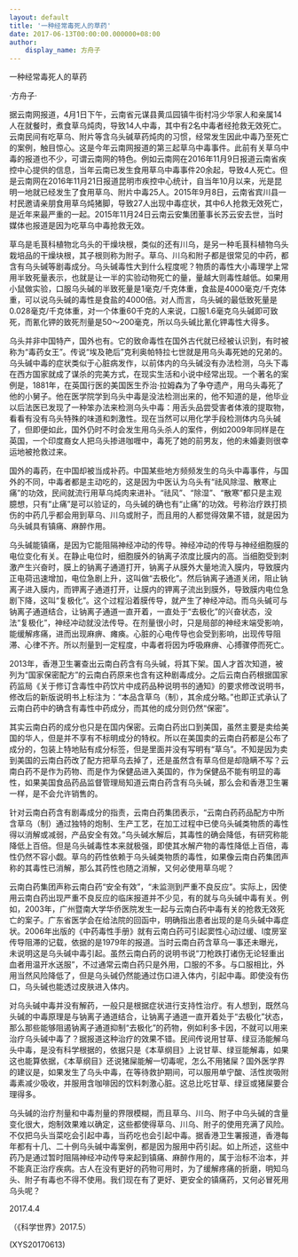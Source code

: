```yaml
---
layout: default
title: '一种经常毒死人的草药'
date: 2017-06-13T00:00:00.000000+08:00
author:
    display_name: 方舟子
---
```


一种经常毒死人的草药

·方舟子·

据云南网报道，4月1日下午，云南省元谋县黄瓜园镇牛街村冯少华家人和亲属14人在就餐时，煮食草乌炖肉，导致14人中毒，其中有2名中毒者经抢救无效死亡。云南民间有吃草乌、附片等含乌头碱草药炖肉的习惯，经常发生因此中毒乃至死亡的案例，触目惊心。这是今年云南网报道的第三起草乌中毒事件。此前有关草乌中毒的报道也不少，可谓云南网的特色。例如云南网在2016年11月9日报道云南省疾控中心提供的信息，当年云南已发生食用草乌中毒事件20余起，导致4人死亡。但是云南网在2016年11月21日报道昆明市疾控中心统计，自当年10月以来，光是昆明一地就已经发生了食用草乌、附片中毒25人。2015年9月8日，云南省宾川县一村民邀请亲朋食用草乌炖猪脚，导致27人出现中毒症状，其中6人抢救无效死亡，是近年来最严重的一起。2015年11月24日云南云安集团董事长苏云安去世，当时媒体也报道是因为吃草乌中毒抢救无效。

草乌是毛茛科植物北乌头的干燥块根，类似的还有川乌，是另一种毛茛科植物乌头栽培品的干燥块根，其子根则称为附子。草乌、川乌和附子都是很常见的中药，都含有乌头碱等剧毒成分。乌头碱毒性大到什么程度呢？物质的毒性大小毒理学上常用半致死量表示，也就是让一半的实验动物死亡的量，量越大则毒性越低。如果用小鼠做实验，口服乌头碱的半致死量是1毫克/千克体重，食盐是4000毫克/千克体重，可以说乌头碱的毒性是食盐的4000倍。对人而言，乌头碱的最低致死量是0.028毫克/千克体重，对一个体重60千克的人来说，口服1.6毫克乌头碱即可致死，而氰化钾的致死剂量是50～200毫克，所以乌头碱比氰化钾毒性大得多。

乌头并非中国特产，国外也有。它的致命毒性在国外古代就已经被认识到，有时被称为“毒药女王”。传说“埃及艳后”克利奥帕特拉七世就是用乌头毒死她的兄弟的。乌头碱中毒的症状类似于心脏病发作，以前体内的乌头碱没有办法检测，乌头下毒在西方国家就成了谋杀的完美方式，在现实生活和小说中经常出现。一个著名的案例是，1881年，在英国行医的美国医生乔治·拉姆森为了争夺遗产，用乌头毒死了他的小舅子。他在医学院学到乌头中毒是没法检测出来的，他不知道的是，他毕业以后法医已发现了一种笨办法来检测乌头中毒：用舌头品尝受害者体液的提取物，看看有没有乌头特殊的味道和刺激性。现在当然可以用化学手段检测体内乌头碱了，但即便如此，国外仍时不时会发生用乌头杀人的案件，例如2009年同样是在英国，一个印度裔女人把乌头掺进咖喱中，毒死了她的前男友，他的未婚妻则很幸运地被抢救过来。

国外的毒药，在中国却被当成补药。中国某些地方频频发生的乌头中毒事件，与国外的不同，中毒者都是主动吃的，这是因为中医认为乌头有“祛风除湿、散寒止痛”的功效，民间就流行用草乌炖肉来进补。“祛风”、“除湿”、“散寒”都只是主观臆想，只有“止痛”是可以验证的，乌头碱的确也有“止痛”的功效。号称治疗跌打损伤的中药几乎都会用到草乌、川乌或附子，而且用的人都觉得效果不错，就是因为乌头碱具有镇痛、麻醉作用。

乌头碱能镇痛，是因为它能阻隔神经冲动的传导。神经冲动的传导与神经细胞膜的电位变化有关。在静止电位时，细胞膜外的钠离子浓度比膜内的高。当细胞受到刺激产生兴奋时，膜上的钠离子通道打开，钠离子从膜外大量地流入膜内，导致膜内正电荷迅速增加，电位急剧上升，这叫做“去极化”。然后钠离子通道关闭，阻止钠离子进入膜内，而钾离子通道打开，让膜内的钾离子流出到膜外，导致膜内电位急剧下降，这叫“复极化”。这个过程沿着膜传导，就产生了神经冲动。而乌头碱可与钠离子通道结合，让钠离子通道一直开着，一直处于“去极化”的兴奋状态，没法“复极化”，神经冲动就没法传导。在剂量很小时，只是局部的神经末端受影响，能缓解疼痛，进而出现麻痹、瘫痪。心脏的心电传导也会受到影响，出现传导阻滞、心律不齐。所以剂量到一定程度，中毒者将因为呼吸麻痹、心搏骤停而死亡。

2013年，香港卫生署查出云南白药含有乌头碱，将其下架。国人才首次知道，被列为“国家保密配方”的云南白药原来也含有这种剧毒成分。之后云南白药根据国家药监局《关于修订含毒性中药饮片中成药品种说明书的通知》的要求修改说明书，修改后的新版说明书上标注为：“本品含草乌（制），其余成分略。”也即正式承认了云南白药中的确含有毒性中药成分，而其他的成分则仍然“保密”。

其实云南白药的成分也只是在国内保密。云南白药出口到美国，虽然主要是卖给美国的华人，但是并不享有不标明成分的特权。所以在美国卖的云南白药都是公布了成分的，包装上特地贴有成分标签，但是里面并没有写明有“草乌”。不知是因为卖到美国的云南白药改了配方把草乌去掉了，还是虽然含有草乌但是却隐瞒不写？云南白药不是作为药物、而是作为保健品进入美国的，作为保健品不能有明显的毒性，如果美国食品药品监督管理局知道云南白药含有乌头碱，那么会和香港卫生署一样，是不会允许销售的。

针对云南白药含有剧毒成分的指责，云南白药集团表示，“云南白药药品配方中所含草乌（制）通过独特的炮制、生产工艺，在加工过程中已使乌头碱类物质的毒性得以消解或减弱，产品安全有效。”乌头碱水解后，其毒性的确会降低，有研究称能降低上百倍。但是乌头碱毒性本来就极强，即使其水解产物的毒性降低上百倍，毒性仍然不容小觑。草乌的药性依赖于乌头碱类物质的毒性，如果像云南白药集团声称的其毒性已消解，那么其药性也随之消解，又何必使用草乌呢？

云南白药集团声称云南白药“安全有效”，“未监测到严重不良反应”。实际上，因使用云南白药出现严重不良反应的临床报道并不少见，有的就与乌头碱中毒有关。例如，2003年，广州暨南大学华侨医院发生一起与云南白药中毒有关的抢救无效死亡的案子。广东省医学会在给法院的回函中，明确指出患者出现的是乌头碱中毒症状。2006年出版的《中药毒性手册》就有云南白药可引起窦性心动过缓、I度房室传导阻滞的记载，依据的是1979年的报道。当时云南白药含草乌一事还未曝光，未说明这是乌头碱中毒引起。虽然云南白药的说明书说“刀枪跌打诸伤无论轻重出血者用温开水送服”，不过通常云南白药只是外用，口服的不多。与口服相比，外用当然风险降低了，但是乌头碱仍然能通过伤口进入体内，引起中毒。即使没有伤口，乌头碱也能透过皮肤进入体内。

对乌头碱中毒并没有解药，一般只是根据症状进行支持性治疗。有人想到，既然乌头碱的中毒原理是与钠离子通道结合，让钠离子通道一直开着处于“去极化”状态，那么那些能够阻遏钠离子通道抑制“去极化”的药物，例如利多卡因，不就可以用来治疗乌头碱中毒了？据报道这种治疗的效果不错。民间传说用甘草、绿豆汤能解乌头中毒，是没有科学根据的，依据只是《本草纲目》上说甘草、绿豆能解毒，如果这也能算依据，《本草纲目》还说猪屎能解一切毒呢，怎么不用猪屎？国外医学界的建议是，如果发生了乌头中毒，在等待救护期间，可以服用单宁酸、活性炭吸附毒素减少吸收，并服用含咖啡因的饮料刺激心脏。这总比吃甘草、绿豆或猪屎要合理得多。

乌头碱的治疗剂量和中毒剂量的界限模糊，而且草乌、川乌、附子中乌头碱的含量变化很大，炮制效果难以确定，这些都使得草乌、川乌、附子的使用充满了风险。不仅把乌头当菜吃会引起中毒，当药吃也会引起中毒。据香港卫生署报道，香港每年都有十几、二十例乌头碱中毒案例，都是因为服用中药引起。如上所述，这些中药乃是通过暂时阻隔神经冲动传导来起到镇痛、麻醉作用的，属于治标不治本，并不能真正治疗疾病。古人在没有更好的药物可用时，为了缓解疼痛的折磨，明知乌头、附子有毒也不得不使用。我们现在有了更好、更安全的镇痛药，又何必冒死用乌头呢？

2017.4.4

（《科学世界》2017.5）

(XYS20170613)

